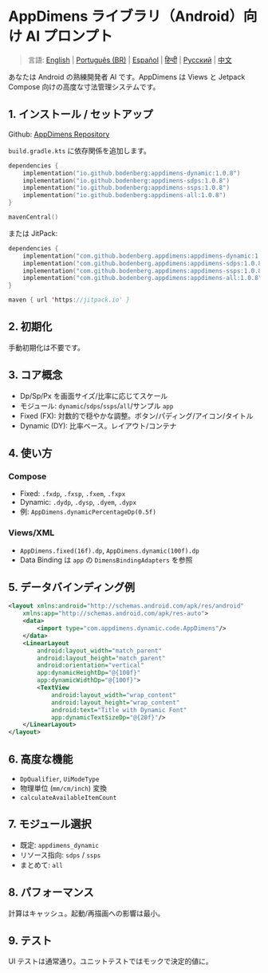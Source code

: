 # AppDimens ライブラリ（Android）向け AI プロンプト

> 言語: [English](../../PROMPT_ANDROID.md) | [Português (BR)](../pt-BR/PROMPT_ANDROID.md) | [Español](../es/PROMPT_ANDROID.md) | [हिन्दी](../hi/PROMPT_ANDROID.md) | [Русский](../ru/PROMPT_ANDROID.md) | [中文](../zh/PROMPT_ANDROID.md)

あなたは Android の熟練開発者 AI です。AppDimens は Views と Jetpack Compose 向けの高度な寸法管理システムです。

## 1. インストール / セットアップ

Github: [AppDimens Repository](https://github.com/Bodenberg/AppDimens)

`build.gradle.kts` に依存関係を追加します。

```kotlin
dependencies {
    implementation("io.github.bodenberg:appdimens-dynamic:1.0.8")
    implementation("io.github.bodenberg:appdimens-sdps:1.0.8")
    implementation("io.github.bodenberg:appdimens-ssps:1.0.8")
    implementation("io.github.bodenberg:appdimens-all:1.0.8")
}

mavenCentral()
```

または JitPack:

```kotlin
dependencies {
    implementation("com.github.bodenberg.appdimens:appdimens-dynamic:1.0.8")
    implementation("com.github.bodenberg.appdimens:appdimens-sdps:1.0.8")
    implementation("com.github.bodenberg.appdimens:appdimens-ssps:1.0.8")
    implementation("com.github.bodenberg.appdimens:appdimens-all:1.0.8")
}

maven { url 'https://jitpack.io' }
```

## 2. 初期化

手動初期化は不要です。

## 3. コア概念

- Dp/Sp/Px を画面サイズ/比率に応じてスケール
- モジュール: `dynamic`/`sdps`/`ssps`/`all`/サンプル `app`
- Fixed (FX): 対数的で穏やかな調整。ボタン/パディング/アイコン/タイトル
- Dynamic (DY): 比率ベース。レイアウト/コンテナ

## 4. 使い方

### Compose
- Fixed: `.fxdp`, `.fxsp`, `.fxem`, `.fxpx`
- Dynamic: `.dydp`, `.dysp`, `.dyem`, `.dypx`
- 例: `AppDimens.dynamicPercentageDp(0.5f)`

### Views/XML
- `AppDimens.fixed(16f).dp`, `AppDimens.dynamic(100f).dp`
- Data Binding は `app` の `DimensBindingAdapters` を参照

## 5. データバインディング例

```xml
<layout xmlns:android="http://schemas.android.com/apk/res/android"
    xmlns:app="http://schemas.android.com/apk/res-auto">
    <data>
        <import type="com.appdimens.dynamic.code.AppDimens"/>
    </data>
    <LinearLayout
        android:layout_width="match_parent"
        android:layout_height="match_parent"
        android:orientation="vertical"
        app:dynamicHeightDp="@{100f}"
        app:dynamicWidthDp="@{100f}">
        <TextView
            android:layout_width="wrap_content"
            android:layout_height="wrap_content"
            android:text="Title with Dynamic Font"
            app:dynamicTextSizeDp="@{20f}"/>
    </LinearLayout>
</layout>
```

## 6. 高度な機能

- `DpQualifier`, `UiModeType`
- 物理単位 (`mm/cm/inch`) 変換
- `calculateAvailableItemCount`

## 7. モジュール選択

- 既定: `appdimens_dynamic`
- リソース指向: `sdps` / `ssps`
- まとめて: `all`

## 8. パフォーマンス

計算はキャッシュ。起動/再描画への影響は最小。

## 9. テスト

UI テストは通常通り。ユニットテストではモックで決定的値に。
